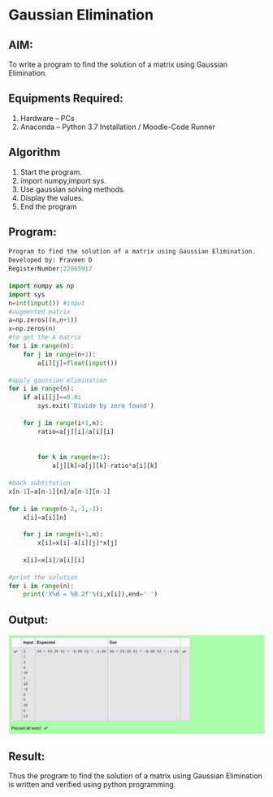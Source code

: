 # Gaussian Elimination

## AIM:
To write a program to find the solution of a matrix using Gaussian Elimination.

## Equipments Required:
1. Hardware – PCs
2. Anaconda – Python 3.7 Installation / Moodle-Code Runner

## Algorithm
1. Start the program.
2. import numpy,import sys.
3. Use gaussian solving methods.
4. Display the values.
5. End the program

## Program:
```python
Program to find the solution of a matrix using Gaussian Elimination.
Developed by: Praveen D
RegisterNumber:22005917

import numpy as np
import sys
n=int(input()) #input
#augmented matrix
a=np.zeros((n,n+1))
x=np.zeros(n)
#to get the A matrix
for i in range(n):
    for j in range(n+1):
        a[i][j]=float(input())
    
#apply gaussian elimination
for i in range(n):
    if a[i][j]==0.0:
        sys.exit('Divide by zero found')
        
    for j in range(i+1,n):
        ratio=a[j][i]/a[i][i]
        
        
        for k in range(n+1):
            a[j][k]=a[j][k]-ratio*a[i][k]
            
#back subtitution
x[n-1]=a[n-1][n]/a[n-1][n-1]

for i in range(n-2,-1,-1):
    x[i]=a[i][n] 
    
    for j in range(i+1,n):
        x[i]=x[i]-a[i][j]*x[j]
        
    x[i]=x[i]/a[i][i]

#print the solution
for i in range(n):
    print('X%d = %0.2f'%(i,x[i]),end=' ')
```
## Output:
![gaussian elimination](output10.png)

## Result:
Thus the program to find the solution of a matrix using Gaussian Elimination is written and verified using python programming.
